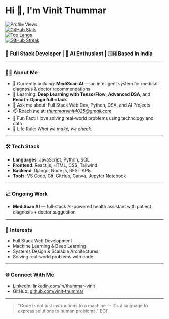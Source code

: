 # Hi 👋, I'm Vinit Thummar

![Profile Views](https://komarev.com/ghpvc/?username=vinit-thummar&color=blue)  
[![GitHub Stats](https://github-readme-stats.vercel.app/api?username=vinit-thummar&show_icons=true&theme=radical)](https://github.com/vinit-thummar)  
[![Top Langs](https://github-readme-stats.vercel.app/api/top-langs/?username=vinit-thummar&layout=compact&theme=radical)](https://github.com/vinit-thummar)  
[![GitHub Streak](https://github-readme-streak-stats.herokuapp.com/?user=vinit-thummar&theme=radical&date_format=M%20j%5B%2C%20Y%5D)](https://github.com/vinit-thummar)

### 🚀 Full Stack Developer | 🧠 AI Enthusiast | 🇮🇳 Based in India

---

### 👨‍💻 About Me

- 🔭 Currently building: **MediScan AI** — an intelligent system for medical diagnosis & doctor recommendations  
- 🌱 Learning: **Deep Learning with TensorFlow**, **Advanced DSA**, and **React + Django full-stack**  
- 💬 Ask me about: Full Stack Web Dev, Python, DSA, and AI Projects  
- 📫 Reach me at: *thummarvinit4025@gmail.com*  
- 📍 Fun Fact: I love solving real-world problems using technology and data  
- 🧠 Life Rule: *What we make, we check.*  

---

### 🛠️ Tech Stack

- **Languages**: JavaScript, Python, SQL  
- **Frontend**: React.js, HTML, CSS, Tailwind  
- **Backend**: Django, Node.js, REST APIs  
- **Tools**: VS Code, Git, GitHub, Canva, Jupyter Notebook  

---

### 📈 Ongoing Work

- **MediScan AI** — full-stack AI-powered health assistant with patient diagnosis + doctor suggestion  

---

### 🧠 Interests

- Full Stack Web Development  
- Machine Learning & Deep Learning  
- Systems Design & Scalable Architectures  
- Solving real-world problems with code  

---

### 🌐 Connect With Me

- LinkedIn: [linkedin.com/in/thummar-vinit](https://www.linkedin.com/in/thummar-vinit)  
- GitHub: [github.com/vinit-thummar](https://github.com/vinit-thummar)  

---

> "Code is not just instructions to a machine — it's a language to express solutions to human problems."
EOF
